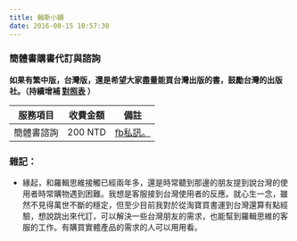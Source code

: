 ```yaml
---
title: 翰斯小舖
date: 2016-08-15 10:57:30
---
```


### 簡體書購書代訂與諮詢

**如果有繁中版，台灣版，還是希望大家盡量能買台灣出版的書，鼓勵台灣的出版社。（持續增補 [對照表](/shop/ljswbooks) ）**

服務項目 | 收費金額 | 備註
---- | ---- | ----
簡體書諮詢 | 200 NTD | [fb私訊。](https://www.facebook.com/MenWhyHans/)


### 雜記：
- 緣起，和羅輯思維接觸已經兩年多，還是時常聽到那邊的朋友提到說台灣的使用者時常購物遇到困難。我想是客服接到台灣使用者的反應。就心生一念，雖然不見得萬世不斷的穩定，但至少目前我對於從淘寶買書運到台灣還算有點經驗，想說跳出來代訂，可以解決一些台灣朋友的需求，也能幫到羅輯思維的客服的工作。有購買實體產品的需求的人可以用用看。

